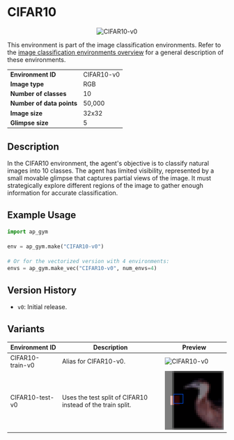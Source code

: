 # CIFAR10

<p align="center"><img src="img/CIFAR10-v0.gif" alt="CIFAR10-v0" width="200px"/></p>

This environment is part of the image classification environments.
Refer to the [image classification environments overview](ImageClassification.md) for a general description of these environments.

|                           |            |
|---------------------------|------------|
| **Environment ID**        | CIFAR10-v0 |
| **Image type**            | RGB        |
| **Number of classes**     | 10         |
| **Number of data points** | 50,000     |
| **Image size**            | 32x32      |
| **Glimpse size**          | 5          |

## Description

In the CIFAR10 environment, the agent's objective is to classify natural images into 10 classes.
The agent has limited visibility, represented by a small movable glimpse that captures partial views of the image.
It must strategically explore different regions of the image to gather enough information for accurate classification.

## Example Usage

```python
import ap_gym

env = ap_gym.make("CIFAR10-v0")

# Or for the vectorized version with 4 environments:
envs = ap_gym.make_vec("CIFAR10-v0", num_envs=4)
```

## Version History

- `v0`: Initial release.

## Variants

| Environment ID   | Description                                                | Preview                                                                  |
|------------------|------------------------------------------------------------|--------------------------------------------------------------------------|
| CIFAR10-train-v0 | Alias for CIFAR10-v0.                                      | <img src="img/CIFAR10-v0.gif" alt="CIFAR10-v0" width="200px"/>           |
| CIFAR10-test-v0  | Uses the test split of CIFAR10 instead of the train split. | <img src="img/CIFAR10-test-v0.gif" alt="CIFAR10-test-v0" width="200px"/> |
